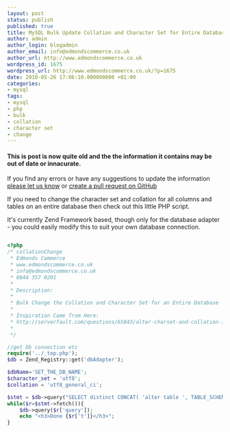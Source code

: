 ```yaml
---
layout: post
status: publish
published: true
title: MySQL Bulk Update Collation and Character Set for Entire Database
author: admin
author_login: blogadmin
author_email: info@edmondscommerce.co.uk
author_url: http://www.edmondscommerce.co.uk
wordpress_id: 1675
wordpress_url: http://www.edmondscommerce.co.uk/?p=1675
date: 2010-05-26 17:06:10.000000000 +01:00
categories:
- mysql
tags:
- mysql
- php
- bulk
- collation
- character set
- change
---
```

<div class="oldpost"><h4>This is post is now quite old and the the information it contains may be out of date or innacurate.</h4>
<p>
If you find any errors or have any suggestions to update the information <a href="http://edmondscommerce.github.io/contact-us/index.html">please let us know</a>
or <a href="https://github.com/edmondscommerce/edmondscommerce.github.io">create a pull request on GitHub</a>
</p>
</div>
If you need to change the character set and collation for all columns and tables on an entire database then check out this little PHP script.

It's currently Zend Framework based, though only for the database adapter - you could easily modify this to suit your own database connection.

```php

<?php
/* collationChange
 * Edmonds Commerce
 * www.edmondscommerce.co.uk
 * info@edmondscommerce.co.uk
 * 0844 357 0201
 *
 * Description:
 *
 * Bulk Change the Collation and Character Set for an Entire Database
 *
 * Inspiration Came from Here:
 * http://serverfault.com/questions/65043/alter-charset-and-collation-in-all-columns-in-all-tables-in-mysql
 * 
 */

//get Db connection etc
require('../_top.php');
$db = Zend_Registry::get('dbAdapter');

$dbName='SET_THE_DB_NAME';
$character_set = 'utf8';
$collation = 'utf8_general_ci';

$stmt = $db->query("SELECT distinct CONCAT( 'alter table ', TABLE_SCHEMA, '.', TABLE_NAME, '  CONVERT TO CHARACTER SET $character_set COLLATE $collation;' ) as query, TABLE_NAME as t FROM information_schema.COLUMNS WHERE TABLE_SCHEMA = '$dbName';");
while($r=$stmt->fetch()){
    $db->query($r['query']);
    echo "<h3>Done {$r['t']}</h3>";
}

```
